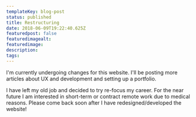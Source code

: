 ```yaml
---
templateKey: blog-post
status: published
title: Restructuring
date: 2018-06-09T19:22:40.625Z
featuredpost: false
featuredimagealt:
featuredimage:
description:
tags:
---
```

I'm currently undergoing changes for this website. I'll be posting more articles about UX and development and setting up a portfolio.

I have left my old job and decided to try re-focus my career. For the near future I am interested in short-term or contract remote work due to medical reasons. Please come back soon after I have redesigned/developed the website!
